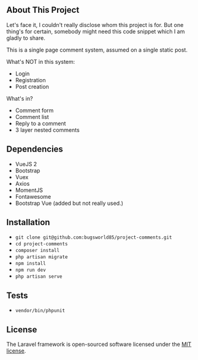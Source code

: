 ## About This Project

Let's face it, I couldn't really disclose whom this project is for. But one thing's for certain, somebody might need this code snippet which I am gladly to share.

This is a single page comment system, assumed on a single static post.

What's NOT in this system:
- Login
- Registration
- Post creation

What's in?
- Comment form
- Comment list
- Reply to a comment
- 3 layer nested comments

## Dependencies

- VueJS 2
- Bootstrap
- Vuex
- Axios
- MomentJS
- Fontawesome
- Bootstrap Vue (added but not really used.)

## Installation

- `git clone git@github.com:bugsworld85/project-comments.git`
- `cd project-comments`
- `composer install`
- `php artisan migrate`
- `npm install`
- `npm run dev`
- `php artisan serve`

## Tests

- `vendor/bin/phpunit`

## License

The Laravel framework is open-sourced software licensed under the [MIT license](https://opensource.org/licenses/MIT).
